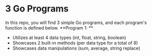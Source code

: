 # 3 Go Programs

In this repo, you will find 3 simple Go programs, and each program's function is defined below.
**Program 1: ** 
- Utilizes at least 4 data types (int, float, string, boolean)
- Showcases 2 built-in methods (per data type for a total of 8)
- Showcases data manipulations (sum, average, string replace)

